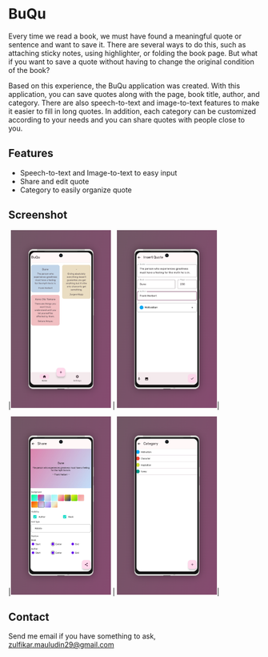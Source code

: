 # BuQu
Every time we read a book, we must have found a meaningful quote or sentence and want to save it. There are several ways to do this, such as attaching sticky notes, using highlighter, or folding the book page. But what if you want to save a quote without having to change the original condition of the book?

Based on this experience, the BuQu application was created. With this application, you can save quotes along with the page, book title, author, and category. There are also speech-to-text and image-to-text features to make it easier to fill in long quotes. In addition, each category can be customized according to your needs and you can share quotes with people close to you.

## Features

- Speech-to-text and Image-to-text to easy input
- Share and edit quote
- Category to easily organize quote

## Screenshot
|<img src="https://raw.githubusercontent.com/zuludin04/zuludin04/main/images/ss/buqu/buqu1.png" alt="drawing" width="200"/> | <img src="https://raw.githubusercontent.com/zuludin04/zuludin04/main/images/ss/buqu/buqu2.png" alt="drawing" width="200"/>|

|<img src="https://raw.githubusercontent.com/zuludin04/zuludin04/main/images/ss/buqu/buqu3.png" alt="drawing" width="200"/> | <img src="https://raw.githubusercontent.com/zuludin04/zuludin04/main/images/ss/buqu/buqu4.png" alt="drawing" width="200"/>|

## Contact

Send me email if you have something to ask, zulfikar.mauludin29@gmail.com
